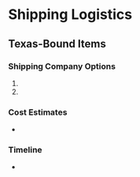 # Shipping Logistics

## Texas-Bound Items
### Shipping Company Options
1. 
2. 

### Cost Estimates
- 

### Timeline
- 

